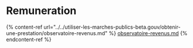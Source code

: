 # Remuneration

{% content-ref url="../../utiliser-les-marches-publics-beta.gouv/obtenir-une-prestation/observatoire-revenus.md" %}
[observatoire-revenus.md](../../utiliser-les-marches-publics-beta.gouv/obtenir-une-prestation/observatoire-revenus.md)
{% endcontent-ref %}
